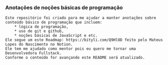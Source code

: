 ### Anotações de noções básicas de programação
    
    Este repositório foi criado para me ajudar a manter anotações sobre conteúdo básico de programação que incluem: 
        * lógica de programação, 
        * uso de git e github, 
        * noções básicas de JavaScript e etc. 
    Ele segue um este Roadmap: https://bityli.com/Q9HlOD feito pelo Mateus Lopes do Nascimento no Notion. 
    Ele tem me ajudado como mentor pois eu quero me tornar uma Desenvolvedora Fullstack. 
    Conforme o conteúdo for avançando este README será atualizado. 
